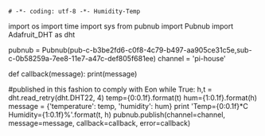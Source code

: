  
    # -*- coding: utf-8 -*- Humidity-Temp
import os
import time
import sys
from pubnub import Pubnub
import Adafruit_DHT as dht

pubnub = Pubnub(pub-c-b3be2fd6-c0f8-4c79-b497-aa905ce31c5e,sub-c-0b58259a-7ee8-11e7-a47c-def805f681ee)
channel = 'pi-house'

def callback(message):
    print(message)

#published in this fashion to comply with Eon
while True:
    h,t = dht.read_retry(dht.DHT22, 4)
    temp={0:0.1f}.format(t)
    hum={1:0.1f}.format(h)
    message = {'temperature': temp, 'humidity': hum}
    print 'Temp={0:0.1f}*C Humidity={1:0.1f}%'.format(t, h)
    pubnub.publish(channel=channel, message=message, callback=callback, error=callback)
